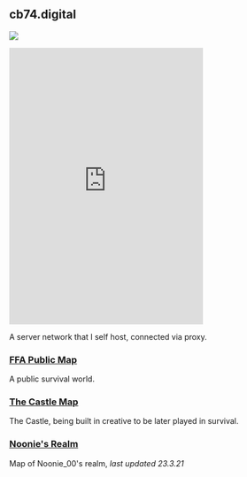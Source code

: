 ## cb74.digital
<a href="https://minecraft-mp.com/server-s278703" target="_blank"><img src="https://minecraft-mp.com/banner-278703.png" border="0"></a>

<iframe src="https://discord.com/widget?id=749852137051127849&theme=dark" width="350" height="500" allowtransparency="true" frameborder="0" sandbox="allow-popups allow-popups-to-escape-sandbox allow-same-origin allow-scripts"></iframe>

A server network that I self host, connected via proxy.
### [FFA Public Map](http://mc.cb74.digital:8080/)

A public survival world.

### [The Castle Map](http://mc.cb74.digital:8081/)

The Castle, being built in creative to be later played in survival.

### [Noonie's Realm](http://mc.cb74.digital:8888/) 

Map of Noonie_00's realm, *last updated 23.3.21*
